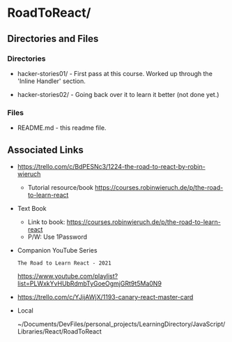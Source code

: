 # RoadToReact/

## Directories and Files

### Directories

* hacker-stories01/ - First pass at this course. Worked up through the 'Inline Handler' section.

* hacker-stories02/ - Going back over it to learn it better (not done yet.)

### Files

* README.md - this readme file.

## Associated Links
* https://trello.com/c/BdPESNc3/1224-the-road-to-react-by-robin-wieruch
    * Tutorial resource/book
    https://courses.robinwieruch.de/p/the-road-to-learn-react

* Text Book
    * Link to book:
https://courses.robinwieruch.de/p/the-road-to-learn-react
    * P/W:
Use 1Password

* Companion YouTube Series

    `The Road to Learn React - 2021`
    
    https://www.youtube.com/playlist?list=PLWxkYvHUbRdmbTyGoeOgmjGRt9t5Ma0N9

* https://trello.com/c/YJijAWjX/1193-canary-react-master-card

* Local

    ~/Documents/DevFiles/personal_projects/LearningDirectory/JavaScript/Libraries/React/RoadToReact